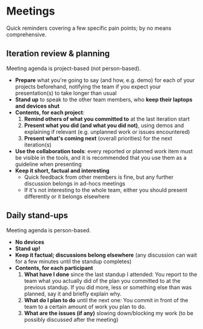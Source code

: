 # Meetings

Quick reminders covering a few specific pain points; by no means comprehensive.

## Iteration review & planning

Meeting agenda is project-based (not person-based).

- **Prepare** what you're going to say (and how, e.g. demo) for each of your projects beforehand, notifying the team if you expect your presentation(s) to take longer than usual
- **Stand up** to speak to the other team members, who **keep their laptops and devices shut**
- **Contents, for each project**:
    1. **Remind others of what you committed to** at the last iteration start
    2. **Present what you did (and what you did not)**, using demos and explaining if relevant (e.g. unplanned work or issues encountered)
    3. **Present what's coming next** (overall priorities) for the next iteration(s)
- **Use the collaboration tools**: every reported or planned work item must be visible in the tools, and it is recommended that you use them as a guideline when presenting
- **Keep it short, factual and interesting**
    - Quick feedback from other members is fine, but any further discussion belongs in ad-hocs meetings
    - If it's not interesting to the whole team, either you should present differently or it belongs elsewhere
    

## Daily stand-ups

Meeting agenda is person-based.

- **No devices**
- **Stand up!**
- **Keep it factual; discussions belong elsewhere** (any discussion can wait for a few minutes until the standup completes)
- **Contents, for each participant**
    1. **What have I done** since the last standup I attended: You report to the team what you actually did of the plan you committed to at the previous standup. If you did more, less or something else than was planned, say it and briefly explain why.
    2. **What do I plan to do** until the next one: You commit in front of the team to a certain amount of work you plan to do.
    3. **What are the issues (if any)** slowing down/blocking my work (to be possibly discussed after the meeting)
